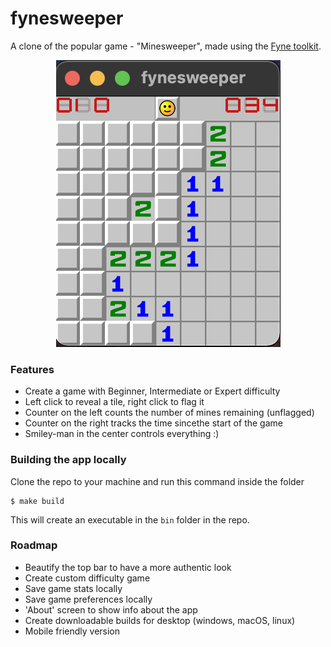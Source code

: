 # fynesweeper
A clone of the popular game - "Minesweeper", made using the [Fyne toolkit](https://fyne.io/).
<p align="center">
    <img alt="screenshot" src="assets/png/demo.png" />
</p>

### Features
* Create a game with Beginner, Intermediate or Expert difficulty
* Left click to reveal a tile, right click to flag it
* Counter on the left counts the number of mines remaining (unflagged)
* Counter on the right tracks the time sincethe start of the game
* Smiley-man in the center controls everything :)

### Building the app locally
Clone the repo to your machine and run this command inside the folder
```
$ make build
```
This will create an executable in the `bin` folder in the repo.

### Roadmap
* Beautify the top bar to have a more authentic look
* Create custom difficulty game
* Save game stats locally
* Save game preferences locally
* 'About' screen to show info about the app
* Create downloadable builds for desktop (windows, macOS, linux)
* Mobile friendly version